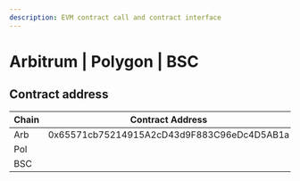 ```yaml
---
description: EVM contract call and contract interface
---
```


# Arbitrum | Polygon | BSC

## Contract address

| Chain | Contract Address                           |
| ----- | ------------------------------------------ |
| Arb   | 0x65571cb75214915A2cD43d9F883C96eDc4D5AB1a |
| Pol   |                                            |
| BSC   |                                            |
